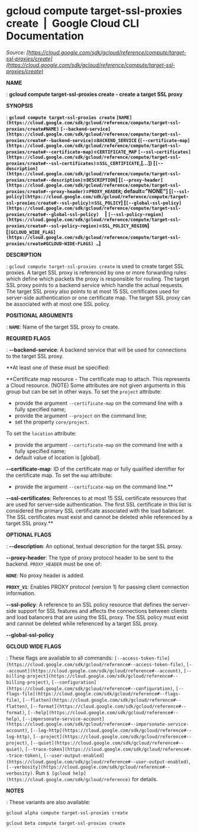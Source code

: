 # gcloud compute target-ssl-proxies create  |  Google Cloud CLI Documentation

*Source: [https://cloud.google.com/sdk/gcloud/reference/compute/target-ssl-proxies/create](https://cloud.google.com/sdk/gcloud/reference/compute/target-ssl-proxies/create)*

**NAME**

: **gcloud compute target-ssl-proxies create - create a target SSL proxy**

**SYNOPSIS**

: **`gcloud compute target-ssl-proxies create` `[NAME](https://cloud.google.com/sdk/gcloud/reference/compute/target-ssl-proxies/create#NAME)` `[--backend-service](https://cloud.google.com/sdk/gcloud/reference/compute/target-ssl-proxies/create#--backend-service)`=`BACKEND_SERVICE` (`[--certificate-map](https://cloud.google.com/sdk/gcloud/reference/compute/target-ssl-proxies/create#--certificate-map)`=`CERTIFICATE_MAP` `[--ssl-certificates](https://cloud.google.com/sdk/gcloud/reference/compute/target-ssl-proxies/create#--ssl-certificates)`=`SSL_CERTIFICATE`,[…]) [`[--description](https://cloud.google.com/sdk/gcloud/reference/compute/target-ssl-proxies/create#--description)`=`DESCRIPTION`] [`[--proxy-header](https://cloud.google.com/sdk/gcloud/reference/compute/target-ssl-proxies/create#--proxy-header)`=`PROXY_HEADER`; default="NONE"] [`[--ssl-policy](https://cloud.google.com/sdk/gcloud/reference/compute/target-ssl-proxies/create#--ssl-policy)`=`SSL_POLICY`] [`[--global-ssl-policy](https://cloud.google.com/sdk/gcloud/reference/compute/target-ssl-proxies/create#--global-ssl-policy)`     | `[--ssl-policy-region](https://cloud.google.com/sdk/gcloud/reference/compute/target-ssl-proxies/create#--ssl-policy-region)`=`SSL_POLICY_REGION`] [`[GCLOUD_WIDE_FLAG](https://cloud.google.com/sdk/gcloud/reference/compute/target-ssl-proxies/create#GCLOUD-WIDE-FLAGS) …`]**

**DESCRIPTION**

: `gcloud compute target-ssl-proxies create` is used to create target
SSL proxies. A target SSL proxy is referenced by one or more forwarding rules
which define which packets the proxy is responsible for routing. The target SSL
proxy points to a backend service which handle the actual requests. The target
SSL proxy also points to at most 15 SSL certificates used for server-side
authentication or one certificate map. The target SSL proxy can be associated
with at most one SSL policy.

**POSITIONAL ARGUMENTS**

: **`NAME`**:
Name of the target SSL proxy to create.

**REQUIRED FLAGS**

: **--backend-service**:
A backend service that will be used for connections to the target SSL proxy.

**At least one of these must be specified:

**Certificate map resource - The certificate map to attach. This represents a
Cloud resource. (NOTE) Some attributes are not given arguments in this group but
can be set in other ways.
To set the `project` attribute:

- provide the argument `--certificate-map` on the command line with a
fully specified name;
- provide the argument `--project` on the command line;
- set the property `core/project`.

To set the `location` attribute:

- provide the argument `--certificate-map` on the command line with a
fully specified name;
- default value of location is [global].

**--certificate-map**:
ID of the certificate map or fully qualified identifier for the certificate map.
To set the `map` attribute:

- provide the argument `--certificate-map` on the command line.**

**--ssl-certificates**:
References to at most 15 SSL certificate resources that are used for server-side
authentication. The first SSL certificate in this list is considered the primary
SSL certificate associated with the load balancer. The SSL certificates must
exist and cannot be deleted while referenced by a target SSL proxy.**

**OPTIONAL FLAGS**

: **--description**:
An optional, textual description for the target SSL proxy.

**--proxy-header**:
The type of proxy protocol header to be sent to the backend.
`PROXY_HEADER` must be one of:

**`NONE`**:
No proxy header is added.

**`PROXY_V1`**:
Enables PROXY protocol (version 1) for passing client connection information.

**--ssl-policy**:
A reference to an SSL policy resource that defines the server-side support for
SSL features and affects the connections between clients and load balancers that
are using the SSL proxy. The SSL policy must exist and cannot be deleted while
referenced by a target SSL proxy.

**--global-ssl-policy**

**GCLOUD WIDE FLAGS**

: These flags are available to all commands: `[--access-token-file](https://cloud.google.com/sdk/gcloud/reference#--access-token-file)`,
`[--account](https://cloud.google.com/sdk/gcloud/reference#--account)`, `[--billing-project](https://cloud.google.com/sdk/gcloud/reference#--billing-project)`,
`[--configuration](https://cloud.google.com/sdk/gcloud/reference#--configuration)`,
`[--flags-file](https://cloud.google.com/sdk/gcloud/reference#--flags-file)`,
`[--flatten](https://cloud.google.com/sdk/gcloud/reference#--flatten)`, `[--format](https://cloud.google.com/sdk/gcloud/reference#--format)`, `[--help](https://cloud.google.com/sdk/gcloud/reference#--help)`, `[--impersonate-service-account](https://cloud.google.com/sdk/gcloud/reference#--impersonate-service-account)`,
`[--log-http](https://cloud.google.com/sdk/gcloud/reference#--log-http)`,
`[--project](https://cloud.google.com/sdk/gcloud/reference#--project)`, `[--quiet](https://cloud.google.com/sdk/gcloud/reference#--quiet)`, `[--trace-token](https://cloud.google.com/sdk/gcloud/reference#--trace-token)`, `[--user-output-enabled](https://cloud.google.com/sdk/gcloud/reference#--user-output-enabled)`,
`[--verbosity](https://cloud.google.com/sdk/gcloud/reference#--verbosity)`.
Run `$ [gcloud help](https://cloud.google.com/sdk/gcloud/reference)` for details.

**NOTES**

: These variants are also available:

```
gcloud alpha compute target-ssl-proxies create
```

```
gcloud beta compute target-ssl-proxies create
```